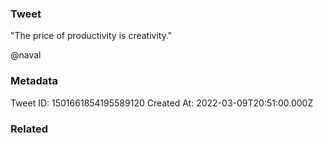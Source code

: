 ### Tweet
"The price of productivity is creativity."

@naval

### Metadata
Tweet ID: 1501661854195589120
Created At: 2022-03-09T20:51:00.000Z

### Related

